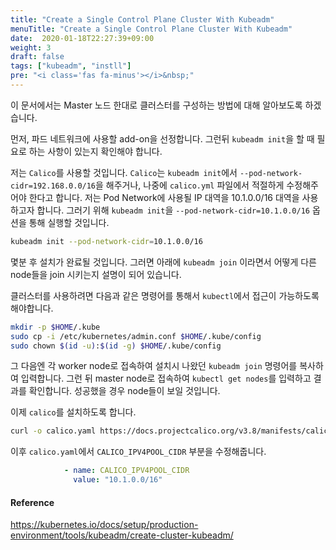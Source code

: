 ```yaml
---
title: "Create a Single Control Plane Cluster With Kubeadm"
menuTitle: "Create a Single Control Plane Cluster With Kubeadm"
date:  2020-01-18T22:27:39+09:00
weight: 3
draft: false
tags: ["kubeadm", "instll"]
pre: "<i class='fas fa-minus'></i>&nbsp;"
---
```


이 문서에서는 Master 노드 한대로 클러스터를 구성하는 방법에 대해 알아보도록 하겠습니다.

먼저, 파드 네트워크에 사용할 add-on을 선정합니다.
그런뒤 `kubeadm init`을 할 때 필요로 하는 사항이 있는지 확인해야 합니다.

저는 `Calico`를 사용할 것입니다.
`Calico`는 `kubeadm init`에서 `--pod-network-cidr=192.168.0.0/16`을 해주거나, 나중에 `calico.yml` 파일에서 적절하게 수정해주어야 한다고 합니다.
저는 Pod Network에 사용될 IP 대역을 10.1.0.0/16 대역을 사용하고자 합니다.
그러기 위해 `kubeadm init`을 `--pod-network-cidr=10.1.0.0/16` 옵션을 통해 실행할 것입니다.

```bash
kubeadm init --pod-network-cidr=10.1.0.0/16
```

몇분 후 설치가 완료될 것입니다.
그러면 아래에 `kubeadm join` 이라면서 어떻게 다른 node들을 join 시키는지 설명이 되어 있습니다.

클러스터를 사용하려면 다음과 같은 명령어를 통해서 `kubectl`에서 접근이 가능하도록 해야합니다.

```bash
mkdir -p $HOME/.kube
sudo cp -i /etc/kubernetes/admin.conf $HOME/.kube/config
sudo chown $(id -u):$(id -g) $HOME/.kube/config
```

그 다음엔 각 worker node로 접속하여 설치시 나왔던 `kubeadm join` 명령어를 복사하여 입력합니다.
그런 뒤 master node로 접속하여 `kubectl get nodes`를 입력하고 결과를 확인합니다.
성공했을 경우 node들이 보일 것입니다.

이제 `calico`를 설치하도록 합니다.

```bash
curl -o calico.yaml https://docs.projectcalico.org/v3.8/manifests/calico.yaml
```

이후 `calico.yaml`에서 `CALICO_IPV4POOL_CIDR` 부분을 수정해줍니다.

```yaml
            - name: CALICO_IPV4POOL_CIDR
              value: "10.1.0.0/16"
```

#### Reference
https://kubernetes.io/docs/setup/production-environment/tools/kubeadm/create-cluster-kubeadm/  